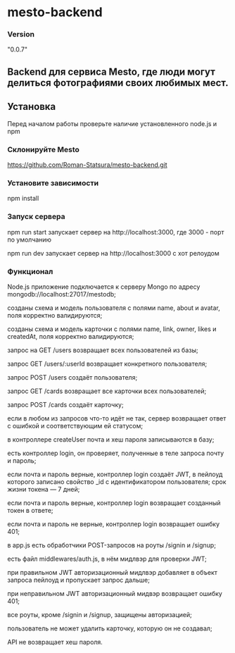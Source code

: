 # mesto-backend

### Version 
"0.0.7"

## Backend для сервиса Mesto, где люди могут делиться фотографиями своих любимых мест.

## Установка
Перед началом работы проверьте наличие установленного node.js и npm

### Склонируйте Mesto

https://github.com/Roman-Statsura/mesto-backend.git

### Установите зависимости

npm install

### Запуск сервера

npm run start 
запускает сервер на http://localhost:3000, где 3000 - порт по умолчанию

npm run dev 
запускает сервер на http://localhost:3000 с хот релоудом

### Функционал

Node.js приложение подключается к серверу Mongo по адресу mongodb://localhost:27017/mestodb;

созданы схема и модель пользователя с полями name, about и avatar, поля корректно валидируются;

созданы схема и модель карточки с полями name, link, owner, likes и createdAt, поля корректно валидируются;

запрос на GET /users возвращает всех пользователей из базы;

запрос GET /users/:userId возвращает конкретного пользователя;

запрос POST /users создаёт пользователя;

запрос GET /cards возвращает все карточки всех пользователей;

запрос POST /cards создаёт карточку;

если в любом из запросов что-то идёт не так, сервер возвращает ответ с ошибкой и соответствующим ей статусом;

в контроллере createUser почта и хеш пароля записываются в базу;

есть контроллер login, он проверяет, полученные в теле запроса почту и пароль;

если почта и пароль верные, контроллер login создаёт JWT, в пейлоуд которого записано свойство _id с идентификатором пользователя; срок жизни токена — 7 дней;

если почта и пароль верные, контроллер login возвращает созданный токен в ответе;

если почта и пароль не верные, контроллер login возвращает ошибку 401;

в app.js есть обработчики POST-запросов на роуты /signin и /signup;

есть файл middlewares/auth.js, в нём мидлвэр для проверки JWT;

при правильном JWT авторизационный мидлвэр добавляет в объект запроса пейлоуд и пропускает запрос дальше;

при неправильном JWT авторизационный мидвэр возвращает ошибку 401;

все роуты, кроме /signin и /signup, защищены авторизацией;

пользователь не может удалить карточку, которую он не создавал;

API не возвращает хеш пароля.
